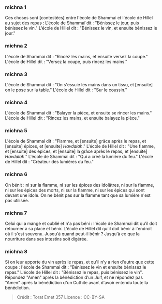 
### michna 1
Ces choses sont [contestées] entre l'école de Shammai et l'école de Hillel au sujet des repas : L'école de Shammaï dit : "Bénissez le jour, puis bénissez le vin." L'école de Hillel dit : "Bénissez le vin, et ensuite bénissez le jour."

### michna 2
L'école de Shammai dit : "Rincez les mains, et ensuite versez la coupe." L'école de Hillel dit : "Versez la coupe, puis rincez les mains."

### michna 3
L'école de Shammai dit : "On s'essuie les mains dans un tissu, et [ensuite] on le pose sur la table." L'école de Hillel dit : "Sur le coussin."

### michna 4
L'école de Shammai dit : "Balayer la pièce, et ensuite se rincer les mains." L'école de Hillel dit : "Rincez les mains, et ensuite balayez la pièce."

### michna 5
L'école de Shammai dit : "Flamme, et [ensuite] grâce après le repas, et [ensuite] épices, et [ensuite] _Havdalah_." L'école de Hillel dit : "Une flamme, et [ensuite] des épices, et [ensuite] la grâce après le repas, et [ensuite] _Havdalah_." L'école de Shammai dit : "Qui a créé la lumière du feu." L'école de Hillel dit : "Créateur des lumières du feu."

### michna 6
On bénit : ni sur la flamme, ni sur les épices des idolâtres, ni sur la flamme, ni sur les épices des morts, ni sur la flamme, ni sur les épices qui sont devant une idole. On ne bénit pas sur la flamme tant que sa lumière n'est pas utilisée.

### michna 7
Celui qui a mangé et oublié et n'a pas béni : l'école de Shammai dit qu'il doit retourner à sa place et bénir. L'école de Hillel dit qu'il doit bénir à l'endroit où il s'est souvenu. Jusqu'à quand peut-il bénir ? Jusqu'à ce que la nourriture dans ses intestins soit digérée.

### michna 8
Si on leur apporte du vin après le repas, et qu'il n'y a rien d'autre que cette coupe : l'école de Shammai dit : "Bénissez le vin et ensuite bénissez le repas." L'école de Hillel dit : "Bénissez le repas, puis bénissez le vin".  Répondez "Amen" après la bénédiction d'un Juif, et ne répondez pas "Amen" après la bénédiction d'un Cuthite avant d'avoir entendu toute la bénédiction.

>Crédit : Torat Emet 357
>Licence : CC-BY-SA 